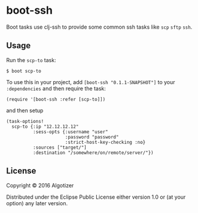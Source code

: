 # boot-ssh

Boot tasks use clj-ssh to provide some common ssh tasks like `scp` `sftp` `ssh`.

## Usage

Run the `scp-to` task:

    $ boot scp-to

To use this in your project, add `[boot-ssh "0.1.1-SNAPSHOT"]` to your `:dependencies`
and then require the task:

    (require '[boot-ssh :refer [scp-to]])

and then setup

    (task-options!
      scp-to {:ip "12.12.12.12"
              :sess-opts {:username "user"
                          :password "password"
                          :strict-host-key-checking :no}
              :sources ["target/"]
              :destination "/somewhere/on/remote/server/"})

## License

Copyright © 2016 Algotizer

Distributed under the Eclipse Public License either version 1.0 or (at
your option) any later version.
